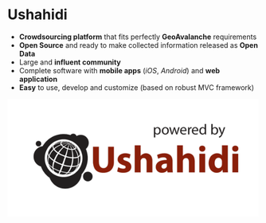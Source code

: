 # Ushahidi

* **Crowdsourcing platform** that fits perfectly **GeoAvalanche** requirements
* **Open Source** and ready to make collected information released as **Open Data**
* Large and **influent community**
* Complete software with **mobile apps** (*iOS*, *Android*) and **web application**
* **Easy** to use, develop and customize (based on robust MVC framework)

![ushahidi](css/img/ushahidi.png)
